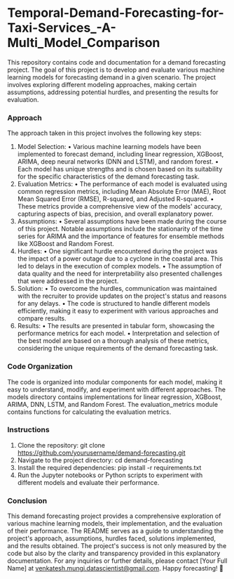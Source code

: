 # Temporal-Demand-Forecasting-for-Taxi-Services_-A-Multi_Model_Comparison

This repository contains code and documentation for a demand forecasting project. The goal of this project is to develop and evaluate various machine learning models for forecasting demand in a given scenario. The project involves exploring different modeling approaches, making certain assumptions, addressing potential hurdles, and presenting the results for evaluation.

### Approach
The approach taken in this project involves the following key steps:
1.	Model Selection:
•	Various machine learning models have been implemented to forecast demand, including linear regression, XGBoost, ARIMA, deep neural networks (DNN and LSTM), and random forest.
•	Each model has unique strengths and is chosen based on its suitability for the specific characteristics of the demand forecasting task.
2.	Evaluation Metrics:
•	The performance of each model is evaluated using common regression metrics, including Mean Absolute Error (MAE), Root Mean Squared Error (RMSE), R-squared, and Adjusted R-squared.
•	These metrics provide a comprehensive view of the models' accuracy, capturing aspects of bias, precision, and overall explanatory power.
3.	Assumptions:
•	Several assumptions have been made during the course of this project. Notable assumptions include the stationarity of the time series for ARIMA and the importance of features for ensemble methods like XGBoost and Random Forest.
4.	Hurdles:
•	One significant hurdle encountered during the project was the impact of a power outage due to a cyclone in the coastal area. This led to delays in the execution of complex models.
•	The assumption of data quality and the need for interpretability also presented challenges that were addressed in the project.
5.	Solution:
•	To overcome the hurdles, communication was maintained with the recruiter to provide updates on the project's status and reasons for any delays.
•	The code is structured to handle different models efficiently, making it easy to experiment with various approaches and compare results.
6.	Results:
•	The results are presented in tabular form, showcasing the performance metrics for each model.
•	Interpretation and selection of the best model are based on a thorough analysis of these metrics, considering the unique requirements of the demand forecasting task.

### Code Organization
The code is organized into modular components for each model, making it easy to understand, modify, and experiment with different approaches. The models directory contains implementations for linear regression, XGBoost, ARIMA, DNN, LSTM, and Random Forest. The evaluation_metrics module contains functions for calculating the evaluation metrics.

### Instructions
1.	Clone the repository: git clone https://github.com/yourusername/demand-forecasting.git
2.	Navigate to the project directory: cd demand-forecasting
3.	Install the required dependencies: pip install -r requirements.txt
4.	Run the Jupyter notebooks or Python scripts to experiment with different models and evaluate their performance.
   
### Conclusion

This demand forecasting project provides a comprehensive exploration of various machine learning models, their implementation, and the evaluation of their performance. The README serves as a guide to understanding the project's approach, assumptions, hurdles faced, solutions implemented, and the results obtained. The project's success is not only measured by the code but also by the clarity and transparency provided in this explanatory documentation.
For any inquiries or further details, please contact [Your Full Name] at venkatesh.mungi.datascientist@gmail.com.
Happy forecasting! 🚀

